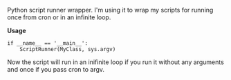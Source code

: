 Python script runner wrapper. I'm using it to wrap my scripts for running once from cron or in an infinite loop.

**Usage**

    if __name__ == '__main__':
        ScriptRunner(MyClass, sys.argv)

Now the script will run in an inifinite loop if you run it without any arguments and once if you pass cron to argv.
